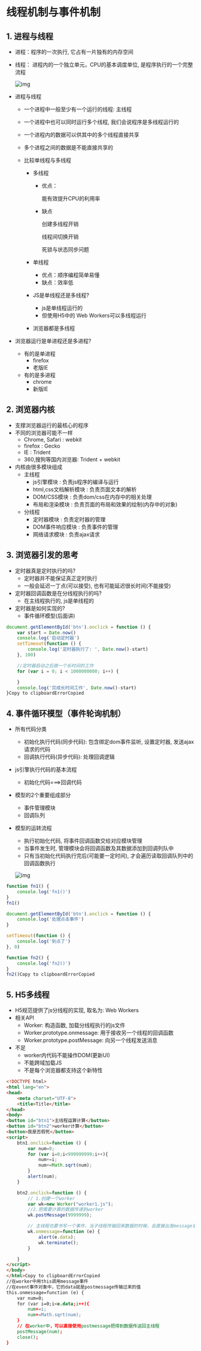 # 线程机制与事件机制

## 1. 进程与线程

- 进程：程序的一次执行, 它占有一片独有的内存空间

- 线程： 进程内的一个独立单元，CPU的基本调度单位, 是程序执行的一个完整流程

  ![img](https://tva1.sinaimg.cn/large/007S8ZIlgy1gh4wk6hsqyj30nw09g0tq.jpg)

- 进程与线程

  - 一个进程中一般至少有一个运行的线程: 主线程

  - 一个进程中也可以同时运行多个线程, 我们会说程序是多线程运行的

  - 一个进程内的数据可以供其中的多个线程直接共享

  - 多个进程之间的数据是不能直接共享的

  - 比较单线程与多线程

    - 多线程

      - 优点：

        能有效提升CPU的利用率

      - 缺点

        创建多线程开销

        线程间切换开销

        死锁与状态同步问题

    - 单线程

      - 优点：顺序编程简单易懂
      - 缺点：效率低

    - JS是单线程还是多线程?

      - js是单线程运行的
      - 但使用H5中的 Web Workers可以多线程运行

    - 浏览器都是多线程

- 浏览器运行是单进程还是多进程?

  - 有的是单进程
    - firefox
    - 老版IE
  - 有的是多进程
    - chrome
    - 新版IE

## 2. 浏览器内核

- 支撑浏览器运行的最核心的程序
- 不同的浏览器可能不一样
  - Chrome, Safari : webkit
  - firefox : Gecko
  - IE : Trident
  - 360,搜狗等国内浏览器: Trident + webkit
- 内核由很多模块组成
  - 主线程
    - js引擎模块 : 负责js程序的编译与运行
    - html,css文档解析模块 : 负责页面文本的解析
    - DOM/CSS模块 : 负责dom/css在内存中的相关处理
    - 布局和渲染模块 : 负责页面的布局和效果的绘制(内存中的对象)
  - 分线程
    - 定时器模块 : 负责定时器的管理
    - DOM事件响应模块 : 负责事件的管理
    - 网络请求模块 : 负责ajax请求

## 3. 浏览器引发的思考

- 定时器真是定时执行的吗?
  - 定时器并不能保证真正定时执行
  - 一般会延迟一丁点(可以接受), 也有可能延迟很长时间(不能接受)
- 定时器回调函数是在分线程执行的吗?
  - 在主线程执行的, js是单线程的
- 定时器是如何实现的?
  - 事件循环模型(后面讲)

```js
document.getElementById('btn').onclick = function () {
    var start = Date.now()
    console.log('启动定时器')
    setTimeout(function () {
        console.log('定时器执行了: ', Date.now()-start)
    }, 100)

    //定时器启动之后做一个长时间的工作
    for (var i = 0; i < 1000000000; i++) {

    }
    console.log('完成长时间工作', Date.now()-start)
}Copy to clipboardErrorCopied
```

## 4. 事件循环模型（事件轮询机制）

- 所有代码分类

  - 初始化执行代码(同步代码): 包含绑定dom事件监听, 设置定时器, 发送ajax请求的代码
  - 回调执行代码(异步代码): 处理回调逻辑

- js引擎执行代码的基本流程

  - 初始化代码===>回调代码

- 模型的2个重要组成部分

  - 事件管理模块
  - 回调队列

- 模型的运转流程

  - 执行初始化代码, 将事件回调函数交给对应模块管理
  - 当事件发生时, 管理模块会将回调函数及其数据添加到回调列队中
  - 只有当初始化代码执行完后(可能要一定时间), 才会遍历读取回调队列中的回调函数执行

  ![img](https://tva1.sinaimg.cn/large/007S8ZIlgy1gh5zsm0f2cj310p0u076v.jpg)

```js
function fn1() {
    console.log('fn1()')
}
fn1()

document.getElementById('btn').onclick = function () {
    console.log('处理点击事件')
}

setTimeout(function () {
    console.log('到点了')
}, 0)

function fn2() {
    console.log('fn2()')
}
fn2()Copy to clipboardErrorCopied
```

## 5. H5多线程

- H5规范提供了js分线程的实现, 取名为: Web Workers
- 相关API
  - Worker: 构造函数, 加载分线程执行的js文件
  - Worker.prototype.onmessage: 用于接收另一个线程的回调函数
  - Worker.prototype.postMessage: 向另一个线程发送消息
- 不足
  - worker内代码不能操作DOM(更新UI)
  - 不能跨域加载JS
  - 不是每个浏览器都支持这个新特性

```html
<!DOCTYPE html>
<html lang="en">
<head>
    <meta charset="UTF-8">
    <title>Title</title>
</head>
<body>
<button id="btn1">主线程运算计算</button>
<button id="btn2">worker计算</button>
<button>我是否假死</button>
<script>
    btn1.onclick=function () {
        var num=0;
        for (var i=0;i<999999999;i++){
            num+=i;
            num+=Math.sqrt(num);
        }
        alert(num);
    }

    btn2.onclick=function () {
        // 1.创建一个worker
        var wk=new Worker("worker1.js");
        //2.把需要计算的数据传递到worker
        wk.postMessage(9999999);

        // 主线程也要书写一个事件，当子线程传输回来数据的时候，会直接出发message事件
        wk.onmessage=function (e) {
            alert(e.data);
            wk.terminate();
        }

    }
</script>
</body>
</html>Copy to clipboardErrorCopied
//在worker中用this调用message事件
//在event事件对象中，它的data就是postmessage传输过来的值
this.onmessage=function (e) {
    var num=0;
    for (var i=0;i<e.data;i++){
        num+=i;
        num+=Math.sqrt(num);
    }
    // 在worker中，可以直接使用postmessage把得到数据传送回主线程
    postMessage(num);
    close();
}
```